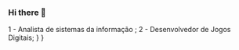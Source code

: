 ### Hi there 👋

<!--
**douglasvital/douglasvital** is a ✨ _special_ ✨ repository because its `README.md` (this file) appears on your GitHub profile.

Here are some ideas to get you started:

- 🔭 Linux > Windows :penguin:{
- 🌱 shell, python, ansible, terraform,  c#, c++, lua, power-cli, automation;
- 👯 Graduação em Analista de sistemas da informação;
- 🤔 Graduação em  Desenvolvedor de Jogos Digitais; 
- 💬 Ask me about ...
- 📫 How to reach me: ...
- 😄 Pronouns: ...
- ⚡ Fun fact: ...
-->





1 - Analista de sistemas da informação ;
2 - Desenvolvedor de Jogos Digitais; }
}
